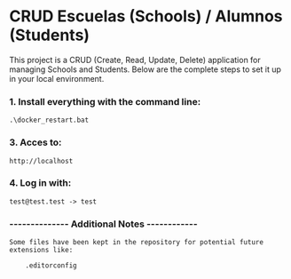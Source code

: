 # CRUD Escuelas (Schools) / Alumnos (Students)

This project is a CRUD (Create, Read, Update, Delete) application for managing Schools and Students. Below are the complete steps to set it up in your local environment.


### 1. Install everything with the command line:

    .\docker_restart.bat

### 3. Acces to:

    http://localhost

### 4. Log in with:

    test@test.test -> test




### -------------- Additional Notes ------------ ###


    Some files have been kept in the repository for potential future extensions like:

        .editorconfig
